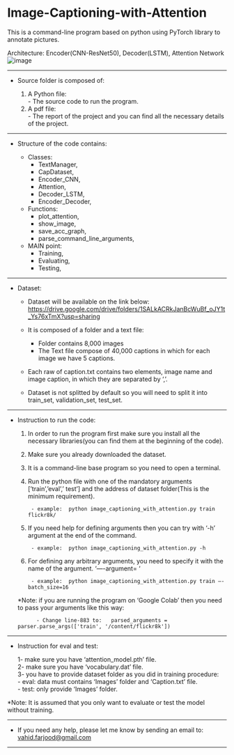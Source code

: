 # Image-Captioning-with-Attention

This is a command-line program based on python using PyTorch library to annotate pictures. 

Architecture: Encoder(CNN-ResNet50), Decoder(LSTM), Attention Network
![image](https://user-images.githubusercontent.com/93528581/139692190-0524c4ee-971f-4299-a01c-2e6f0ed38f9a.png)


------------------------------------------------------------------------------------------------
- Source folder is composed of:

	1. A Python file:\
			- The source code to run the program.
	2. A pdf file:\
			- The report of the project and you can find all the necessary details of the project.

------------------------------------------------------------------------------------------------
- Structure of the code contains:

	- Classes:
		- TextManager,	
		- CapDataset,	
		- Encoder_CNN,	
		- Attention,	
		- Decoder_LSTM,	
		- Encoder_Decoder,	
	- Functions:
		- plot_attention,
		- show_image,
		- save_acc_graph,
		- parse_command_line_arguments,
	- MAIN point:
		- Training,
		- Evaluating,
		- Testing,

------------------------------------------------------------------------------------------------
- Dataset:	

	- Dataset will be available on the link below:\
	https://drive.google.com/drive/folders/1SALkACRkJanBcWuBf_oJY1t_Ys76xTmX?usp=sharing
		
	- It is composed of a folder and a text file:
		- Folder contains 8,000 images
		- The Text file compose of 40,000 captions in which for each image we have 5 captions.
	- Each raw of caption.txt contains two elements, image name and image caption, in which they are separated by ‘,’.
	- Dataset is not splitted by default so you will need to split it into train_set, validation_set, test_set.

------------------------------------------------------------------------------------------------
- Instruction to run the code:

	1. In order to run the program first make sure you install all the necessary libraries(you can find them at the beginning of the code).
	2. Make sure you already downloaded the dataset.
	3. It is a command-line base program so you need to open a terminal.
	4. Run the python file with one of the mandatory arguments [’train’,’eval’,’ test’] and the address of dataset folder(This is the minimum requirement).

			- example:	python image_captioning_with_attention.py train flickr8k/
		
	5. If you need help for defining arguments then you can try with ‘-h’ argument at the end of the command.

			- example:	python image_captioning_with_attention.py -h
		
	6. For defining any arbitrary arguments, you need to specify it with the name of the argument. ‘—-argument= ‘

			- example: 	python image_captioning_with_attention.py train —-batch_size=16

	*Note: if you are running the program on ‘Google Colab’ then you need to pass your arguments like this way:
	
			- Change line-883 to:	parsed_arguments = parser.parse_args(['train', '/content/flickr8k'])

------------------------------------------------------------------------------------------------
- Instruction for eval and test:

	1- make sure you have ‘attention_model.pth’ file.\
	2- make sure you have ‘vocabulary.dat’ file.\
	3- you have to provide dataset folder as you did in training procedure:\
			- eval: data must contains ‘Images’ folder and ‘Caption.txt’ file.\
			- test: only provide ‘Images’ folder.

*Note: It is assumed that you only want to evaluate or test the model without training.

------------------------------------------------------------------------------------------------

- If you need any help, please let me know by sending an email to: vahid.farjood@gmail.com

------------------------------------------------------------------------------------------------



